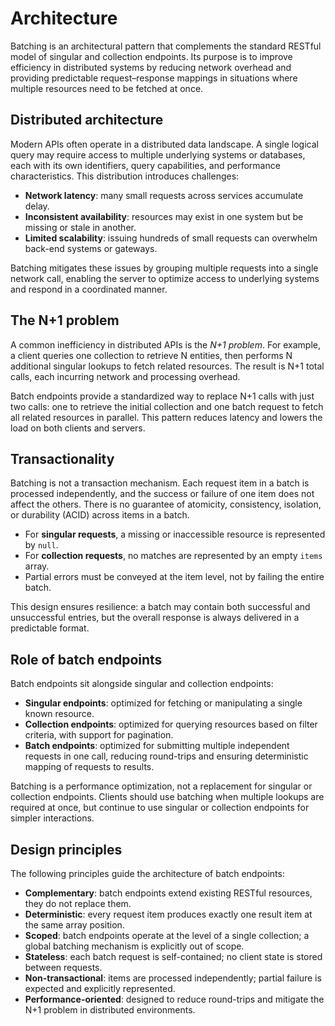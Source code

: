 # Architecture

Batching is an architectural pattern that complements the standard RESTful model of singular and collection endpoints. Its purpose is to improve efficiency in distributed systems by reducing network overhead and providing predictable request–response mappings in situations where multiple resources need to be fetched at once.

## Distributed architecture

Modern APIs often operate in a distributed data landscape. A single logical query may require access to multiple underlying systems or databases, each with its own identifiers, query capabilities, and performance characteristics. This distribution introduces challenges:

- **Network latency**: many small requests across services accumulate delay.
- **Inconsistent availability**: resources may exist in one system but be missing or stale in another.
- **Limited scalability**: issuing hundreds of small requests can overwhelm back-end systems or gateways.

Batching mitigates these issues by grouping multiple requests into a single network call, enabling the server to optimize access to underlying systems and respond in a coordinated manner.

## The N+1 problem

A common inefficiency in distributed APIs is the _N+1 problem_. For example, a client queries one collection to retrieve N entities, then performs N additional singular lookups to fetch related resources. The result is N+1 total calls, each incurring network and processing overhead.

Batch endpoints provide a standardized way to replace N+1 calls with just two calls: one to retrieve the initial collection and one batch request to fetch all related resources in parallel. This pattern reduces latency and lowers the load on both clients and servers.

## Transactionality

Batching is not a transaction mechanism. Each request item in a batch is processed independently, and the success or failure of one item does not affect the others. There is no guarantee of atomicity, consistency, isolation, or durability (ACID) across items in a batch.

- For **singular requests**, a missing or inaccessible resource is represented by `null`.
- For **collection requests**, no matches are represented by an empty `items` array.
- Partial errors must be conveyed at the item level, not by failing the entire batch.

This design ensures resilience: a batch may contain both successful and unsuccessful entries, but the overall response is always delivered in a predictable format.

## Role of batch endpoints

Batch endpoints sit alongside singular and collection endpoints:

- **Singular endpoints**: optimized for fetching or manipulating a single known resource.
- **Collection endpoints**: optimized for querying resources based on filter criteria, with support for pagination.
- **Batch endpoints**: optimized for submitting multiple independent requests in one call, reducing round-trips and ensuring deterministic mapping of requests to results.

Batching is a performance optimization, not a replacement for singular or collection endpoints. Clients should use batching when multiple lookups are required at once, but continue to use singular or collection endpoints for simpler interactions.

## Design principles

The following principles guide the architecture of batch endpoints:

- **Complementary**: batch endpoints extend existing RESTful resources, they do not replace them.
- **Deterministic**: every request item produces exactly one result item at the same array position.
- **Scoped**: batch endpoints operate at the level of a single collection; a global batching mechanism is explicitly out of scope.
- **Stateless**: each batch request is self-contained; no client state is stored between requests.
- **Non-transactional**: items are processed independently; partial failure is expected and explicitly represented.
- **Performance-oriented**: designed to reduce round-trips and mitigate the N+1 problem in distributed environments.
